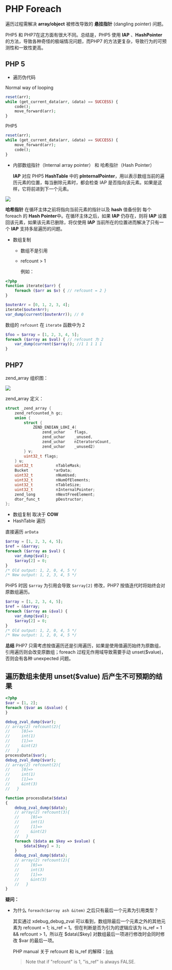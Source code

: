 # PHP Foreach

遍历过程需解决 **array/object** 被修改导致的 **悬挂指针** \(dangling pointer\) 问题。

PHP5 和 PHP7在这方面有很大不同。总结是，PHP5 使用 **IAP** 、**HashPointer** 的方法，导致各种奇怪的极端情况问题，而PHP7 的方法更复杂，导致行为的可预测性和一致性更高。

## PHP 5

* 遍历伪代码

Normal way of looping

```php
reset(arr);
while (get_current_data(arr, &data) == SUCCESS) {
    code();
    move_forward(arr);
}
```

PHP5

```php
reset(arr);
while (get_current_data(arr, &data) == SUCCESS) {
    move_forward(arr);
    code();
}
```

* 内部数组指针（Internal array pointer） 和 哈希指针（Hash Pointer）

  **IAP** 对应 PHP5 **HashTable** 中的 **pInternalPointer**，用以表示数组当前的遍历元素的位置，每当删除元素时，都会检查 IAP 是否指向该元素。如果是这样，它将前进到下一个元素。

![](../../.gitbook/assets/screen-shot-2018-04-09-at-10.58.241.png)

**哈希指针** 在循环主体之前将指向当前元素的指针以及 **hash** 值备份到 每个 foreach 的 **Hash Pointer**中。在循环主体之后，如果 **IAP** 仍存在，则将 **IAP** 设置回该元素，如果该元素已删除，将仅使用 **IAP** 当前所在的位置进而解决了只有一个 **IAP** 支持多层遍历的问题。

* 数组复制
  * 数组不是引用
  * refcount &gt; 1

    例如：

```php
<?php
function iterate($arr) {
    foreach ($arr as $v) { // refcount = 2 }
}

$outerArr = [0, 1, 2, 3, 4];
iterate($outerArr);
var_dump(current($outerArr)); // 0
```

数组的 `refcount` 在 `iterate` 函数中为 2

```php
$foo = $array = [1, 2, 3, 4, 5];
foreach ($array as $val) { // refcount 为 2
    var_dump(current($array)); //1 1 1 1 1
}
```

## PHP7

zend\_array 组织图：

![](../../.gitbook/assets/2bc2574f-b586-4060-be10-bffa6e1f65ff.jpg)

zend\_array 定义：

```c
struct _zend_array {
    zend_refcounted_h gc;
    union {
        struct {
            ZEND_ENDIAN_LOHI_4(
                zend_uchar    flags,
                zend_uchar    _unused,
                zend_uchar    nIteratorsCount,
                zend_uchar    _unused2)
        } v;
        uint32_t flags;
    } u;
    uint32_t          nTableMask;
    Bucket           *arData;
    uint32_t          nNumUsed;
    uint32_t          nNumOfElements;
    uint32_t          nTableSize;
    uint32_t          nInternalPointer;
    zend_long         nNextFreeElement;
    dtor_func_t       pDestructor;
};
```

* 数组复制 取决于 **COW**
* HashTable 遍历

直接遍历 `arData`

```php
$array = [1, 2, 3, 4, 5];
$ref = &$array;
foreach ($array as $val) {
    var_dump($val);
    $array[2] = 0;
}
/* Old output: 1, 2, 0, 4, 5 */
/* New output: 1, 2, 3, 4, 5 */
```

PHP5 时因 `$array` 为引用会导致 `$array[2]` 修改，PHP7 按值迭代时将始终会对原数组遍历。

```php
$array = [1, 2, 3, 4, 5];
$ref = &$array;
foreach ($array as &$val) {
    var_dump($val);
    $array[2] = 0;
}
/* Old output: 1, 2, 0, 4, 5 */
/* New output: 1, 2, 0, 4, 5 */
```

**总结** PHP7 只需考虑按值遍历还是引用遍历，如果是使用值遍历始终为原数组，引用遍历则会改变原数组；foreach 过程无作用域导致需要手动 unset\($value\)，否则会有各种 unexpected 问题。

## 遍历数组未使用 unset\($value\) 后产生不可预期的结果

```php
<?php
$var = [1, 2];
foreach ($var as &$value) {
}

debug_zval_dump($var);
// array(2) refcount(2){
//     [0]=>
//     int(1)
//     [1]=>
//     &int(2)
//   }
processData($var);
debug_zval_dump($var);
// array(2) refcount(2){
//     [0]=>
//     int(1)
//     [1]=>
//     &int(3)
//   }

function processData($data)
{
    debug_zval_dump($data);
    // array(2) refcount(3){
    //     [0]=>
    //     int(1)
    //     [1]=>
    //     &int(2)
    //   }
    foreach ($data as $key => $value) {
        $data[$key] = 3;
    }
    debug_zval_dump($data);
    // array(2) refcount(2){
    //     [0]=>
    //     int(3)
    //     [1]=>
    //     &int(3)
    //   }
}
```

**疑问：**

* 为什么  `foreach($array ash &item)` 之后只有最后一个元素为引用类型？

  其实通过 xdebug\_debug\_zval 可以看到，数组除最后一个元素之外的其他元素为 refcount = 1; is\_ref = 1。但在判断是否为引为的逻辑应该为 is\_ref = 1 && refcount &gt; 1，所以在 $data\[$key\] 对数组最后一项进行修改时会同时修改 $var 的最后一项。

  PHP manual 关于 refcount 和 is\_ref 的解释：[link](https://www.php.net/manual/en/features.gc.refcounting-basics.php)

  > Note that if "refcount" is 1, "is\_ref" is always FALSE.

